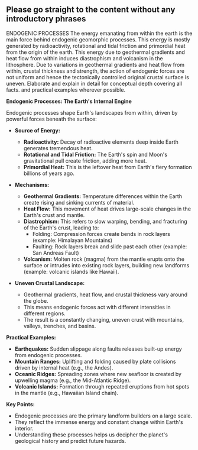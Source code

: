 
## Please go straight to the content without any introductory phrases  

ENDOGENIC PROCESSES The energy emanating from within the earth is the main force behind endogenic geomorphic processes. This energy is mostly generated by radioactivity, rotational and tidal friction and primordial heat from the origin of the earth. This energy due to geothermal gradients and heat flow from within induces diastrophism and volcanism in the lithosphere. Due to variations in geothermal gradients and heat flow from within, crustal thickness and strength, the action of endogenic forces are not uniform and hence the tectonically controlled original crustal surface is uneven. Elaborate and explain in detail for conceptual depth covering all facts. and practical examples wherever possible. 

**Endogenic Processes: The Earth's Internal Engine**

Endogenic processes shape Earth's landscapes from within, driven by powerful forces beneath the surface:

- **Source of Energy:**
    
    - **Radioactivity:** Decay of radioactive elements deep inside Earth generates tremendous heat.
    - **Rotational and Tidal Friction:** The Earth's spin and Moon's gravitational pull create friction, adding more heat.
    - **Primordial Heat:** This is the leftover heat from Earth's fiery formation billions of years ago.
- **Mechanisms:**
    
    - **Geothermal Gradients:** Temperature differences within the Earth create rising and sinking currents of material.
    - **Heat Flow:** This movement of heat drives large-scale changes in the Earth's crust and mantle.
    - **Diastrophism:** This refers to slow warping, bending, and fracturing of the Earth's crust, leading to:
        - Folding: Compression forces create bends in rock layers (example: Himalayan Mountains)
        - Faulting: Rock layers break and slide past each other (example: San Andreas Fault)
    - **Volcanism:** Molten rock (magma) from the mantle erupts onto the surface or intrudes into existing rock layers, building new landforms (example: volcanic islands like Hawaii).
- **Uneven Crustal Landscape:**
    
    - Geothermal gradients, heat flow, and crustal thickness vary around the globe.
    - This means endogenic forces act with different intensities in different regions.
    - The result is a constantly changing, uneven crust with mountains, valleys, trenches, and basins.

**Practical Examples:**

- **Earthquakes:** Sudden slippage along faults releases built-up energy from endogenic processes.
- **Mountain Ranges:** Uplifting and folding caused by plate collisions driven by internal heat (e.g., the Andes).
- **Oceanic Ridges:** Spreading zones where new seafloor is created by upwelling magma (e.g., the Mid-Atlantic Ridge).
- **Volcanic Islands:** Formation through repeated eruptions from hot spots in the mantle (e.g., Hawaiian Island chain).

**Key Points:**

- Endogenic processes are the primary landform builders on a large scale.
- They reflect the immense energy and constant change within Earth's interior.
- Understanding these processes helps us decipher the planet's geological history and predict future hazards.